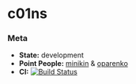 # c01ns


### Meta

* **State:** development
* **Point People:** [minikin](https://github.com/minikin) & [oparenko](https://github.com/oparenko)
* **CI:** 
[![Build Status](https://travis-ci.org/yo-op/c01ns.svg?branch=develop)](https://travis-ci.org/yo-op/c01ns)
